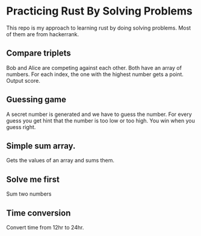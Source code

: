 # Practicing Rust By Solving Problems

This repo is my approach to learning rust by doing solving problems. Most of them are from hackerrank.

## Compare triplets

Bob and Alice are competing against each other. Both have an array of numbers. For each index, the one with the highest number gets a point. Output score.

## Guessing game

A secret number is generated and we have to guess the number. For every guess you get hint that the number is too low or too high. You win when you guess right.

## Simple sum array. 

Gets the values of an array and sums them.

## Solve me first

Sum two numbers

## Time conversion

Convert time from 12hr to 24hr. 


